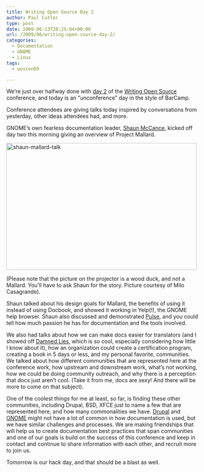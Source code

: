 ```yaml
---
title: Writing Open Source Day 2
author: Paul Cutler
type: post
date: 2009-06-13T20:25:04+00:00
url: /2009/06/writing-open-source-day-2/
categories:
  - Documentation
  - GNOME
  - Linux
tags:
  - woscon09

---
```

We&#8217;re just over halfway done with [day 2][1] of the [Writing Open Source][2] conference, and today is an &#8220;unconference&#8221; day in the style of BarCamp.

Conference attendees are giving talks today inspired by conversations from yesterday, other ideas attendees had, and more.

GNOME&#8217;s own fearless documentation leader, [Shaun McCance][3], kicked off day two this morning giving an overview of Project Mallard.

[<img src="https://i2.wp.com/farm4.static.flickr.com/3661/3623127846_60f65bee63.jpg?resize=500%2C333" width="500" height="333" alt="shaun-mallard-talk" data-recalc-dims="1" />][4]

(Please note that the picture on the projector is a wood duck, and not a Mallard. You&#8217;ll have to ask Shaun for the story. Picture courtesy of Milo Casagrande).

Shaun talked about his design goals for Mallard, the benefits of using it instead of using Docbook, and showed it working in Yelp(!), the GNOME help browser. Shaun also discussed and demonstrated [Pulse][5], and you could tell how much passion he has for documentation and the tools involved.

We also had talks about how we can make docs easier for translators (and I showed off [Damned Lies][6], which is so cool, especially considering how little I know about it), how an organization could create a certification program, creating a book in 5 days or less, and my personal favorite, communities. We talked about how different communities that are represented here at the conference work, how upstream and downstream work, what&#8217;s not working, how we could be doing community outreach, and why there is a perception that docs just aren&#8217;t cool. (Take it from me, docs are sexy! And there will be more to come on that subject).

One of the coolest things for me at least, so far, is finding these other communities, including Drupal, BSD, XFCE just to name a few that are represented here, and how many commonalities we have. [Drupal][7] and [GNOME][8] might not have a lot of common in how documentation is used, but we have similar challenges and processes. We are making friendships that will help us to create documentation best practices that span communities and one of our goals is build on the success of this conference and keep in contact and continue to share information with each other, and recruit more to join us.

Tomorrow is our hack day, and that should be a blast as well.

 [1]: http://www.writingopensource.com/day2
 [2]: http://www.writingopensource.com
 [3]: http://blogs.gnome.org/shaunm
 [4]: http://www.flickr.com/photos/silwenae/3623127846/ "shaun-mallard-talk by silwenae, on Flickr"
 [5]: http://www.gnome.org/~shaunm/pulse/web/
 [6]: http://l10n.gnome.org/
 [7]: http://www.drupal.org
 [8]: http://www.gnome.org